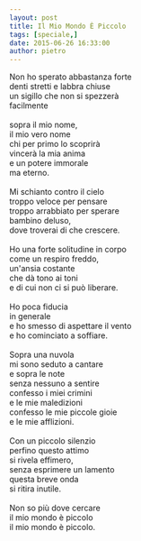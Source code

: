 ```yaml
---
layout: post
title: Il Mio Mondo È Piccolo
tags: [speciale,]
date: 2015-06-26 16:33:00
author: pietro
---
```

Non ho sperato abbastanza forte<br/>denti stretti e labbra chiuse<br/>un sigillo che non si spezzerà<br/>facilmente<br/><br/>sopra il mio nome,<br/>il mio vero nome<br/>chi per primo lo scoprirà<br/>vincerà la mia anima<br/>e un potere immorale<br/>ma eterno.<br/><br/>Mi schianto contro il cielo<br/>troppo veloce per pensare<br/>troppo arrabbiato per sperare<br/>bambino deluso,<br/>dove troverai di che crescere.<br/><br/>Ho una forte solitudine in corpo<br/>come un respiro freddo,<br/>un'ansia costante<br/>che dà tono ai toni<br/>e di cui non ci si può liberare.<br/><br/>Ho poca fiducia<br/>in generale<br/>e ho smesso di aspettare il vento<br/>e ho cominciato a soffiare.<br/><br/>Sopra una nuvola<br/>mi sono seduto a cantare<br/>e sopra le note<br/>senza nessuno a sentire<br/>confesso i miei crimini<br/>e le mie maledizioni<br/>confesso le mie piccole gioie<br/>e le mie afflizioni.<br/><br/>Con un piccolo silenzio<br/>perfino questo attimo<br/>si rivela effimero,<br/>senza esprimere un lamento<br/>questa breve onda<br/>si ritira inutile.<br/><br/>Non so più dove cercare<br/>il mio mondo è piccolo<br/>il mio mondo è piccolo.
